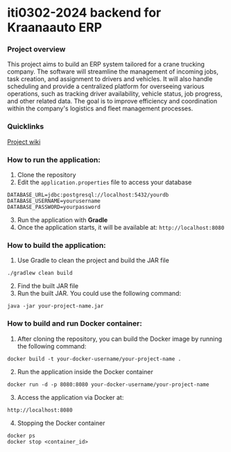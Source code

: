 # iti0302-2024 backend for Kraanaauto ERP

### Project overview

This project aims to build an ERP system tailored for a crane trucking company. The software will streamline the management of incoming jobs, task creation, and assignment to drivers and vehicles. It will also handle scheduling and provide a centralized platform for overseeing various operations, such as tracking driver availability, vehicle status, job progress, and other related data. The goal is to improve efficiency and coordination within the company's logistics and fleet management processes.

### Quicklinks
[Project wiki](https://gitlab.cs.taltech.ee/hegrun/iti0302-2024-project/-/wikis/Project-wiki)


### How to run the application:
1. Clone the repository
2. Edit the `application.properties` file to access your database
```
DATABASE_URL=jdbc:postgresql://localhost:5432/yourdb
DATABASE_USERNAME=yourusername
DATABASE_PASSWORD=yourpassword
```
3. Run the application with **Gradle**
4. Once the application starts, it will be available at: `http://localhost:8080`

### How to build the application:
1. Use Gradle to clean the project and build the JAR file
```
./gradlew clean build
```
2. Find the built JAR file
3. Run the built JAR. You could use the following command:
```
java -jar your-project-name.jar
```

### How to build and run Docker container:
1. After cloning the repository, you can build the Docker image by running the following command:
```
docker build -t your-docker-username/your-project-name .
```
2. Run the application inside the Docker container
```
docker run -d -p 8080:8080 your-docker-username/your-project-name
```
3. Access the application via Docker at:
```
http://localhost:8080
```
4. Stopping the Docker container
```
docker ps
docker stop <container_id>
```
